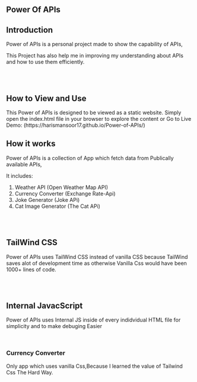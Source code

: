 ## Power Of APIs

<h2>Introduction</h2>
<p>Power of APIs is a personal project made to show the capability of APIs,</p>
<p>This Project has also help me in improving my understanding about APIs and how to use them efficiently.</p>
<br>
<br>
<h2>How to View and Use</h2>
<p>This Power of APIs is designed to be viewed as a static website. Simply open the index.html file in your browser to explore the content or Go to Live Demo: (https://harismansoor17.github.io/Power-of-APIs/)</p>


<h2>How it works</h2>
<p>Power of APIs is a collection of App which fetch data from Publically available APIs,</p>
<span>It includes: </span>
<ol>
<li>Weather API (Open Weather Map API)</li>
<li>Currency Converter (Exchange Rate-Api)</li>
<li>Joke Generator (Joke APi)</li>
<li>Cat Image Generator (The Cat APi)</li>
</ol>
<br>
<br>
<h2>TailWind CSS</h2>
<p>Power of APIs uses TailWind CSS instead of vanilla CSS because TailWind saves alot of development time as otherwise Vanilla Css would have been 1000+ lines of code.</p>
<br>
<br>
<h2>Internal JavacScript</h2>
<p>Power of APIs uses Internal JS inside of every indidvidual HTML file for simplicity and to make debuging Easier </p>
<br>
<h3>Currency Converter</h3>
<p>Only app which uses vanilla Css,Because I learned the value of Tailwind Css The Hard Way.</p>










